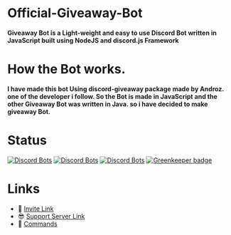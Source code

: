 # Official-Giveaway-Bot
**Giveaway Bot is a Light-weight and easy to use Discord Bot written in JavaScript built using NodeJS and discord.js Framework**

# How the Bot works.
**I have made this bot Using discord-giveaway package made by Androz. one of the developer i follow.
So the Bot is made in JavaScript and the other Giveaway Bot was written in Java. so i have decided 
to make giveaway Bot.**

# Status 
[![Discord Bots](https://top.gg/api/widget/status/606587080042086420.svg)](https://top.gg/bot/606587080042086420)
[![Discord Bots](https://top.gg/api/widget/servers/606587080042086420.svg)](https://top.gg/bot/606587080042086420)
[![Discord Bots](https://top.gg/api/widget/upvotes/606587080042086420.svg)](https://top.gg/bot/606587080042086420) [![Greenkeeper badge](https://badges.greenkeeper.io/Zaid-maker/Official-Giveaway-Bot.svg)](https://greenkeeper.io/)

# Links
- 🔗 [Invite Link](https://discordapp.com/api/oauth2/authorize?client_id=606587080042086420&permissions=8&scope=bot)
- 😎 [Support Server Link](https://discord.gg/wjBJJUY)
- 📃 [Commands](https://github.com/Zaid-maker/-Official-Giveaway-Bot-/blob/master/AVAILABLE_COMMANDS.md)
